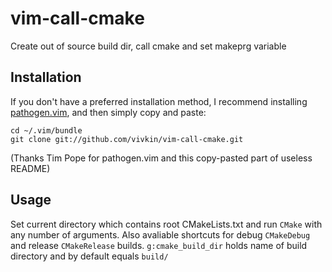 vim-call-cmake
==============

Create out of source build dir, call cmake and set makeprg variable

## Installation

If you don't have a preferred installation method, I recommend
installing [pathogen.vim](https://github.com/tpope/vim-pathogen), and
then simply copy and paste:

    cd ~/.vim/bundle
    git clone git://github.com/vivkin/vim-call-cmake.git

(Thanks Tim Pope for pathogen.vim and this copy-pasted part of useless README)

## Usage

Set current directory which contains root CMakeLists.txt and run `CMake` with any number of arguments.
Also avaliable shortcuts for debug `CMakeDebug` and release `CMakeRelease` builds.
`g:cmake_build_dir` holds name of build directory and by default equals `build/`
